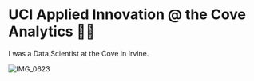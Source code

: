# UCI Applied Innovation @ the Cove Analytics 💛💙

I was a Data Scientist at the Cove in Irvine.

![IMG_0623](https://user-images.githubusercontent.com/19508013/132733607-5169974a-4ba6-41fd-af7c-ebb43753ef17.jpeg)
